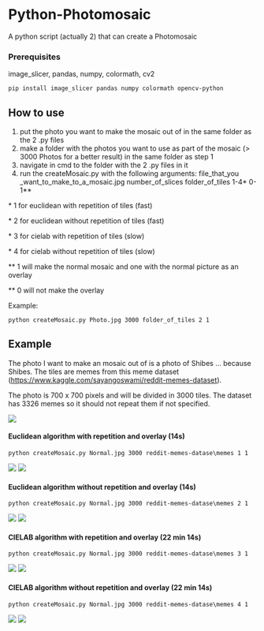 # Python-Photomosaic
A python script (actually 2) that can create a Photomosaic
### Prerequisites
image_slicer, pandas, numpy, colormath, cv2
```
pip install image_slicer pandas numpy colormath opencv-python
```
## How to use
1. put the photo you want to make the mosaic out of in the same folder as the 2 .py files
2. make a folder with the photos you want to use as part of the mosaic (> 3000 Photos for a better result) in the same folder as step 1
3. navigate in cmd to the folder with the 2 .py files in it
4. run the createMosaic.py with the following arguments: file_that_you _want_to_make_to_a_mosaic.jpg number_of_slices folder_of_tiles 1-4* 0-1**

\* 1 for euclidean with repetition of tiles (fast)

\* 2 for euclidean without repetition of tiles (fast)

\* 3 for cielab with repetition of tiles (slow)

\* 4 for cielab without repetition of tiles (slow)

** 1 will make the normal mosaic and one with the normal picture as an overlay

** 0 will not make the overlay

Example:
```
python createMosaic.py Photo.jpg 3000 folder_of_tiles 2 1
```

## Example
The photo I want to make an mosaic out of is a photo of Shibes ... because Shibes. The tiles are memes from this meme dataset (https://www.kaggle.com/sayangoswami/reddit-memes-dataset).

The photo is 700 x 700 pixels and will be divided in 3000 tiles. The dataset has 3326 memes so it should not repeat them if not specified.

![](Photos/Normal.jpeg)

#### Euclidean algorithm with repetition and overlay (14s)
```
python createMosaic.py Normal.jpg 3000 reddit-memes-datase\memes 1 1
```
![](Photos/RGB_Repetition_2916.jpg)
![](Photos/RGB_Repetition_2916_Overlay.png)

#### Euclidean algorithm without repetition and overlay (14s)
```
python createMosaic.py Normal.jpg 3000 reddit-memes-datase\memes 2 1
```
![](Photos/RGB_No_Repetition_2916.jpg)
![](Photos/RGB_No_Repetition_2916_Overlay.png)

#### CIELAB algorithm with repetition and overlay (22 min 14s)
```
python createMosaic.py Normal.jpg 3000 reddit-memes-datase\memes 3 1
```
![](Photos/CIELAB_Repetition_2916.jpg)
![](Photos/CIELAB_Repetition_2916_Overlay.png)

#### CIELAB algorithm without repetition and overlay (22 min 14s)
```
python createMosaic.py Normal.jpg 3000 reddit-memes-datase\memes 4 1
```
![](Photos/CIELAB_No_Repetition_2916.jpg)
![](Photos/CIELAB_No_Repetition_2916_Overlay.png)
